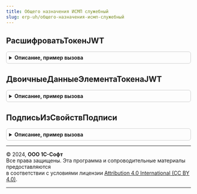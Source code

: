 ```yaml
---
title: Общего назначения ИСМП служебный
slug: erp-uh/общего-назначения-исмп-служебный
---
```



## РасшифроватьТокенJWT
<details style="margin: 1em 0; padding: 0.5em; border: 1px solid #ccc; border-radius: 6px;">

<summary style="font-weight: bold; cursor: pointer;">Описание, пример вызова</summary>

```bsl

Функция РасшифроватьТокенJWT(Токен) Экспорт
```

Пример вызова
```bsl
Результат = ОбщегоНазначенияИСМПСлужебный.РасшифроватьТокенJWT(Токен) 
```
</details>

## ДвоичныеДанныеЭлементаТокенаJWT
<details style="margin: 1em 0; padding: 0.5em; border: 1px solid #ccc; border-radius: 6px;">

<summary style="font-weight: bold; cursor: pointer;">Описание, пример вызова</summary>

```bsl

Функция ДвоичныеДанныеЭлементаТокенаJWT(Знач Значение) Экспорт
```

Пример вызова
```bsl
Результат = ОбщегоНазначенияИСМПСлужебный.ДвоичныеДанныеЭлементаТокенаJWT(Значение));
```
</details>

## ПодписьИзСвойствПодписи
<details style="margin: 1em 0; padding: 0.5em; border: 1px solid #ccc; border-radius: 6px;">

<summary style="font-weight: bold; cursor: pointer;">Описание, пример вызова</summary>

```bsl

Функция ПодписьИзСвойствПодписи(ВходящиеДанные) Экспорт
```

Пример вызова
```bsl
Результат = ОбщегоНазначенияИСМПСлужебный.ПодписьИзСвойствПодписи(ВходящиеДанные) 
```
</details>

---

© 2024, **ООО 1С-Софт**  
Все права защищены. Эта программа и сопроводительные материалы предоставляются  
в соответствии с условиями лицензии [Attribution 4.0 International (CC BY 4.0)](https://creativecommons.org/licenses/by/4.0/legalcode).

---
